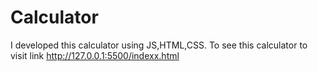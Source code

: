 # Calculator
I developed this calculator using JS,HTML,CSS. To see this calculator to visit link http://127.0.0.1:5500/indexx.html
